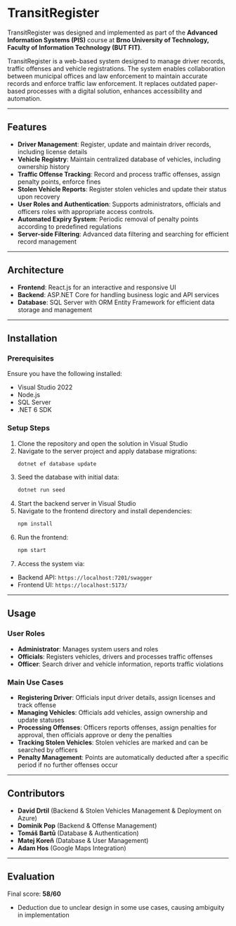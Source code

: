 # TransitRegister

TransitRegister was designed and implemented as part of the **Advanced Information Systems (PIS)** course at **Brno University of Technology, Faculty of Information Technology (BUT FIT)**.

TransitRegister is a web-based system designed to manage driver records, traffic offenses and vehicle registrations. The system enables collaboration between municipal offices and law enforcement to maintain accurate records and enforce traffic law enforcement. It replaces outdated paper-based processes with a digital solution, enhances accessibility and automation.

---

## Features
- **Driver Management**: Register, update and maintain driver records, including license details
- **Vehicle Registry**: Maintain centralized database of vehicles, including ownership history
- **Traffic Offense Tracking**: Record and process traffic offenses, assign penalty points, enforce fines
- **Stolen Vehicle Reports**: Register stolen vehicles and update their status upon recovery
- **User Roles and Authentication**: Supports administrators, officials and officers roles with appropriate access controls.
- **Automated Expiry System**: Periodic removal of penalty points according to predefined regulations
- **Server-side Filtering**: Advanced data filtering and searching for efficient record management

---

## Architecture
- **Frontend**: React.js for an interactive and responsive UI
- **Backend**: ASP.NET Core for handling business logic and API services
- **Database**: SQL Server with ORM Entity Framework for efficient data storage and management

---

## Installation
### Prerequisites
Ensure you have the following installed:
- Visual Studio 2022
- Node.js
- SQL Server
- .NET 6 SDK

### Setup Steps
1. Clone the repository and open the solution in Visual Studio
2. Navigate to the server project and apply database migrations:
   ```sh
   dotnet ef database update
   ```
3. Seed the database with initial data:
   ```sh
   dotnet run seed
   ```
4. Start the backend server in Visual Studio
5. Navigate to the frontend directory and install dependencies:
   ```sh
   npm install
   ```
6. Run the frontend:
   ```sh
   npm start
   ```
7. Access the system via:
  - Backend API: `https://localhost:7201/swagger`
  - Frontend UI: `https://localhost:5173/`

---

## Usage
### User Roles
- **Administrator**: Manages system users and roles
- **Officials**: Registers vehicles, drivers and processes traffic offenses
- **Officer**: Search driver and vehicle information, reports traffic violations

### Main Use Cases
- **Registering Driver**: Officials input driver details, assign licenses and track offense
- **Managing Vehicles**: Officials add vehicles, assign ownership and update statuses
- **Processing Offenses**: Officers reports offenses, assign penalties for approval, then officials approve or deny the penalties
- **Tracking Stolen Vehicles**: Stolen vehicles are marked and can be searched by officers
- **Penalty Management**: Points are automatically deducted after a specific period if no further offenses occur

---

## Contributors
- **David Drtil** (Backend & Stolen Vehicles Management & Deployment on Azure)
- **Dominik Pop** (Backend & Offense Management)
- **Tomáš Bartů** (Database & Authentication)
- **Matej Koreň** (Database & User Management)
- **Adam Hos** (Google Maps Integration)

---

## Evaluation
Final score: **58/60**
- Deduction due to unclear design in some use cases, causing ambiguity in implementation

